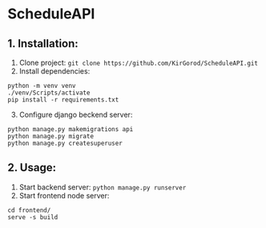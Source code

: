 # ScheduleAPI

## 1. Installation: 
1. Clone project:
```git clone https://github.com/KirGorod/ScheduleAPI.git```
2. Install dependencies:
```
python -m venv venv
./venv/Scripts/activate
pip install -r requirements.txt
```
3. Configure django beckend server:
```
python manage.py makemigrations api
python manage.py migrate
python manage.py createsuperuser
```

## 2. Usage:
1. Start backend server:
```python manage.py runserver```
2. Start frontend node server:
```
cd frontend/
serve -s build
```
